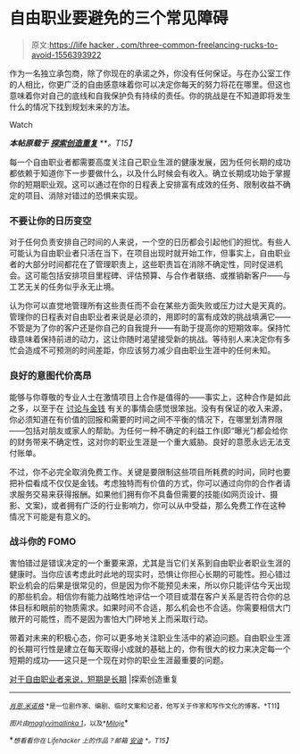 # 自由职业要避免的三个常见障碍

> 原文:[https://life hacker . com/three-common-freelancing-rucks-to-avoid-1556393922](https://lifehacker.com/three-common-freelancing-roadblocks-to-avoid-1556393922)

作为一名独立承包商，除了你现在的承诺之外，你没有任何保证。与在办公室工作的人相比，你更广泛的自由感意味着你可以决定你每天的努力将花在哪里。但这也意味着你对自己的底线和自我保护负有持续的责任。你的挑战是在不知道即将发生什么的情况下找到规划未来的方法。

Watch

***本帖原载于*** [***探索创造重复***](http://explorecreaterepeat.com/articles/short-term-is-long-term) ***。*T15】**

每一个自由职业者都需要高度关注自己职业生涯的健康发展，因为任何长期的成功都依赖于知道你下一步要做什么，以及什么时候会有收入。确立长期成功始于掌握你的短期职业观。这可以通过在你的日程表上安排富有成效的任务、限制收益不确定的项目、消除对错过的恐惧来实现。

### 不要让你的日历变空

对于任何负责安排自己时间的人来说，一个空的日历都会引起他们的担忧。有些人可能认为自由职业者只活在当下，在项目出现时就开始工作，但事实上，自由职业者的大部分时间都花在了管理职责上，这些职责旨在消除不确定性，同时促进机会。这可能包括安排项目里程碑、评估预算、与合作者联络、或推销新客户——与工艺无关的任务似乎永无止境。

认为你可以直觉地管理所有这些责任而不会在某些方面失败或压力过大是天真的。管理你的日程表对自由职业者来说是必须的，用即时的富有成效的挑战填满它——不管是为了你的客户还是你自己的自我提升——有助于提高你的短期效率。保持忙碌意味着保持前进的动力，这让你随时渴望接受新的挑战。等待别人来决定你有多忙会造成不可预测的时间差距，你应该努力减少自由职业生涯中的任何未知。

### 良好的意图代价高昂

能够与你尊敬的专业人士在激情项目上合作是值得的——事实上，这种合作是如此之多，以至于在 [讨论与金钱](https://lifehacker.com/how-to-to-better-manage-your-freelance-income-1530335057) 有关的事情会感觉很笨拙。没有有保证的收入来源，你必须知道在有价值的回报和需要的时间之间不平衡的情况下，在哪里划清界限——包括对朋友或家人的帮助。为任何一种不确定的利益工作(即“曝光”)都会给你的财务带来不确定性，这对你的职业生涯是一个重大威胁。良好的意愿永远无法支付账单。

不过，你不必完全取消免费工作。关键是要限制这些项目所耗费的时间，同时也要把补偿看成不仅仅是金钱。考虑独特而有价值的方式，你可以通过向你的合作者请求服务交易来获得报酬。如果他们拥有你不具备但需要的技能(如网页设计、摄影、文案)，或者拥有广泛的行业影响力，你可以从中受益，那么免费工作在这种情况下可能是有意义的。

### 战斗你的 FOMO

害怕错过是错误决定的一个重要来源，尤其是当它们关系到自由职业者职业生涯的健康时。当你应该考虑此时此地的现实时，恐惧让你担心长期的可能性。担心错过职业机会的后果是很常见的，但是因为你不能预见未来，所以你只能评估今天出现的那些机会。相信你有能力战略性地评估一个项目或潜在客户关系是否符合你的总体目标和眼前的物质需求。如果时间不合适，那么机会也不合适。你需要相信大门敞开的可能性，而不是因为害怕大门砰地关上而采取行动。

带着对未来的积极心态，你可以更多地关注职业生活中的紧迫问题。自由职业生涯的长期可行性是建立在每天取得小成就的基础上的，你有很大的权力来决定每一个短期的成功——这只是一个现在对你的职业生涯最重要的问题。

[对于自由职业者来说，短期是长期](http://explorecreaterepeat.com/articles/short-term-is-long-term) |探索创造重复

* * *

[<small>*肖恩·米诺格*</small>](http://www.seanminogue.com/) <small>*是一位剧作家、编剧、临时文案和记者，他写关于作家和写作文化的博客。*T11】</small>

<small>*图片由*</small>[<small>*maglyvi*</small>](http://www.shutterstock.com/pic.mhtml?id=137622158&src=id)<small></small>*[<small>*mallinka 1*</small>](http://www.shutterstock.com/pic.mhtml?id=131197604&src=id)<small>*，以及*</small>[<small>*Miloje*</small>](http://www.shutterstock.com/pic.mhtml?id=113448121&src=id)<small></small>*

**<small>*想看看你在 Lifehacker 上的作品？邮箱*</small> [<small>*安迪*</small>](mailto:andy@lifehacker.com) <small>*。*T15】</small>**
